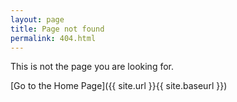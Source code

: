 ```yaml
---
layout: page
title: Page not found
permalink: 404.html
---
```


This is not the page you are looking for.

[Go to the Home Page]({{ site.url }}{{ site.baseurl }})
